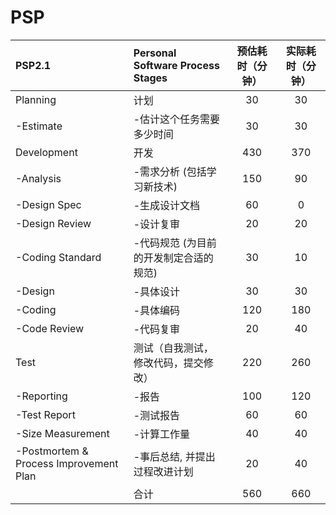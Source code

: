 # PSP

| PSP2.1                                 | Personal Software Process Stages       | 预估耗时（分钟） | 实际耗时（分钟） |
| :------------------------------------- | :------------------------------------- | :--------------: | :--------------: |
| Planning                               | 计划                                   |        30        |        30        |
| -Estimate                              | -估计这个任务需要多少时间              |        30        |        30        |
| Development                            | 开发                                   |       430        |       370        |
| -Analysis                              | -需求分析 (包括学习新技术)             |       150        |        90        |
| -Design Spec                           | -生成设计文档                          |        60        |        0         |
| -Design Review                         | -设计复审                              |        20        |        20        |
| -Coding Standard                       | -代码规范 (为目前的开发制定合适的规范) |        30        |        10        |
| -Design                                | -具体设计                              |        30        |        30        |
| -Coding                                | -具体编码                              |       120        |       180        |
| -Code Review                           | -代码复审                              |        20        |        40        |
| Test                                   | 测试（自我测试，修改代码，提交修改）   |       220        |       260        |
| -Reporting                             | -报告                                  |       100        |       120        |
| -Test Report                           | -测试报告                              |        60        |        60        |
| -Size Measurement                      | -计算工作量                            |        40        |        40        |
| -Postmortem & Process Improvement Plan | -事后总结, 并提出过程改进计划          |        20        |        40        |
|                                        | 合计                                   |       560        |       660        |
